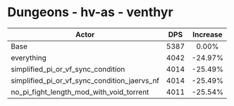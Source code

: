 # Dungeons - hv-as - venthyr
| Actor | DPS | Increase |
|---|:---:|:---:|
|Base|5387|0.00%|
|everything|4042|-24.97%|
|simplified_pi_or_vf_sync_condition|4014|-25.49%|
|simplified_pi_or_vf_sync_condition_jaervs_nf|4014|-25.49%|
|no_pi_fight_length_mod_with_void_torrent|4011|-25.54%|
